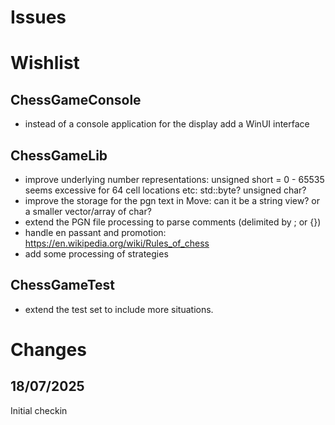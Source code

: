 # Issues

# Wishlist

## ChessGameConsole
- instead of a console application for the display add a WinUI interface

## ChessGameLib
- improve underlying number representations: unsigned short = 0 - 65535 seems excessive for 64 cell locations etc: std::byte? unsigned char?
- improve the storage for the pgn text in Move: can it be a string view? or a smaller vector/array of char?
- extend the PGN file processing to parse comments (delimited by ; or {})
- handle en passant and promotion: https://en.wikipedia.org/wiki/Rules_of_chess
- add some processing of strategies

## ChessGameTest
- extend the test set to include more situations.



# Changes
## 18/07/2025
Initial checkin

